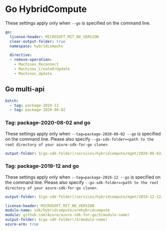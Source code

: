 # Go HybridCompute

These settings apply only when `--go` is specified on the command line.

``` yaml $(go) && !$(track2)
go:
  license-header: MICROSOFT_MIT_NO_VERSION
  clear-output-folder: true
  namespace: hybridcompute

  directive:
  - remove-operation: 
    - Machines_Reconnect
    - Machines_CreateOrUpdate
    - Machines_Update
```

## Go multi-api

``` yaml $(go) && !$(track2) && $(multiapi)
batch:
  - tag: package-2019-12
  - tag: package-2020-08-02
```

### Tag: package-2020-08-02 and go

These settings apply only when `--tag=package-2020-08-02 --go` is specified on the command line.
Please also specify `--go-sdk-folder=<path to the root directory of your azure-sdk-for-go clone>`.

``` yaml $(tag)=='package-2020-08-02' && $(go)
output-folder: $(go-sdk-folder)/services/hybridcompute/mgmt/2020-08-02/hybridcompute
```

### Tag: package-2019-12 and go

These settings apply only when `--tag=package-2019-12 --go` is specified on the command line.
Please also specify `--go-sdk-folder=<path to the root directory of your azure-sdk-for-go clone>`.

``` yaml $(tag)=='package-2019-12' && $(go)
output-folder: $(go-sdk-folder)/services/hybridcompute/mgmt/2019-12-12/hybridcompute
```

```yaml $(go) && $(track2)
license-header: MICROSOFT_MIT_NO_VERSION
module-name: sdk/hybridcompute/armhybridcompute
module: github.com/Azure/azure-sdk-for-go/$(module-name)
output-folder: $(go-sdk-folder)/$(module-name)
azure-arm: true
```

